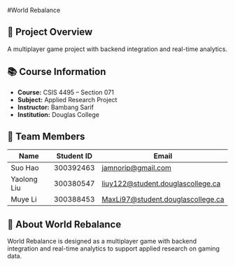 
#World Rebalance

## 📌 Project Overview
A multiplayer game project with backend integration and real-time analytics.

## 📚 Course Information
- **Course:** CSIS 4495 – Section 071  
- **Subject:** Applied Research Project  
- **Instructor:** Bambang Sarif  
- **Institution:** Douglas College  

## 👥 Team Members
| Name        | Student ID  | Email                              |
|-------------|-------------|------------------------------------|
| Suo Hao     | 300392463   | jamnorip@gmail.com                 |
| Yaolong Liu | 300380547   | liuy122@student.douglascollege.ca  |
| Muye Li     | 300388453   | MaxLi97@student.douglascollege.ca  |

## 📝 About World Rebalance
World Rebalance is designed as a multiplayer game with backend integration and real-time analytics to support applied research on gaming data.











